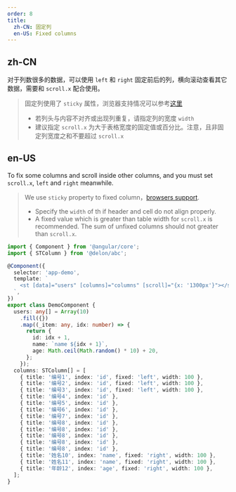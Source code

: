 ```yaml
---
order: 8
title:
  zh-CN: 固定列
  en-US: Fixed columns
---
```


## zh-CN

对于列数很多的数据，可以使用 `left` 和 `right` 固定前后的列，横向滚动查看其它数据，需要和 `scroll.x` 配合使用。

> 固定列使用了 `sticky` 属性，浏览器支持情况可以参考[这里](https://caniuse.com/#feat=css-sticky)
> - 若列头与内容不对齐或出现列重复，请指定列的宽度 `width`
> - 建议指定 `scroll.x` 为大于表格宽度的固定值或百分比。注意，且非固定列宽度之和不要超过 `scroll.x`

## en-US

To fix some columns and scroll inside other columns, and you must set `scroll.x`, `left` and `right` meanwhile.

> We use `sticky` property to fixed column，[browsers support](https://caniuse.com/#feat=css-sticky).
> - Specify the `width` of th if header and cell do not align properly.
> - A fixed value which is greater than table width for `scroll.x` is recommended. The sum of unfixed columns should not greater than `scroll.x`.

```ts
import { Component } from '@angular/core';
import { STColumn } from '@delon/abc';

@Component({
  selector: 'app-demo',
  template: `
    <st [data]="users" [columns]="columns" [scroll]="{x: '1300px'}"></st>
  `,
})
export class DemoComponent {
  users: any[] = Array(10)
    .fill({})
    .map((_item: any, idx: number) => {
      return {
        id: idx + 1,
        name: `name ${idx + 1}`,
        age: Math.ceil(Math.random() * 10) + 20,
      };
    });
  columns: STColumn[] = [
    { title: '编号1', index: 'id', fixed: 'left', width: 100 },
    { title: '编号2', index: 'id', fixed: 'left', width: 100 },
    { title: '编号3', index: 'id', fixed: 'left', width: 100 },
    { title: '编号4', index: 'id' },
    { title: '编号5', index: 'id' },
    { title: '编号6', index: 'id' },
    { title: '编号7', index: 'id' },
    { title: '编号8', index: 'id' },
    { title: '编号8', index: 'id' },
    { title: '编号8', index: 'id' },
    { title: '编号8', index: 'id' },
    { title: '编号8', index: 'id' },
    { title: '姓名10', index: 'name', fixed: 'right', width: 100 },
    { title: '姓名11', index: 'name', fixed: 'right', width: 100 },
    { title: '年龄12', index: 'age', fixed: 'right', width: 100 },
  ];
}
```
